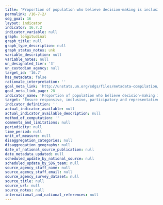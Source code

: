 ```yaml
---
title: 'Proportion of population who believe decision-making is inclusive and responsive, by sex, age, disability and population group'
permalink: /16-7-2/
sdg_goal: 16
layout: indicator
indicator: 16.7.2
indicator_variable: null
graph: longitudinal
graph_title: null
graph_type_description: null
graph_status_notes: unk
variable_description: null
variable_notes: null
un_designated_tier: '3'
un_custodian_agency: null
target_id: '16.7'
has_metadata: false
rationale_interpretation: ''
goal_meta_link: 'http://unstats.un.org/sdgs/files/metadata-compilation/Metadata-Goal-16.pdf'
goal_meta_link_page: 28
indicator_name: 'Proportion of population who believe decision-making is inclusive and responsive, by sex, age, disability and population group'
target: 'Ensure responsive, inclusive, participatory and representative decision-making at all levels.'
indicator_definition: ''
actual_indicator_available: null
actual_indicator_available_description: null
method_of_computation: ''
comments_and_limitations: null
periodicity: null
time_period: null
unit_of_measure: null
disaggregation_categories: null
disaggregation_geography: null
date_of_national_source_publication: null
date_metadata_updated: null
scheduled_update_by_national_source: null
scheduled_update_by_SDG_team: null
source_agency_staff_name: null
source_agency_staff_email: null
source_agency_survey_dataset: null
source_title: null
source_url: null
source_notes: null
international_and_national_references: null
---
```

